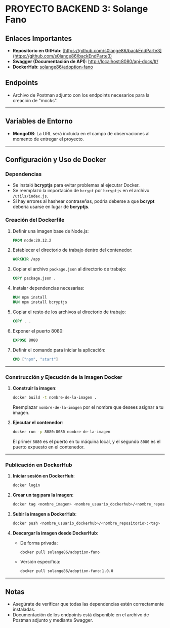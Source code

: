 # PROYECTO BACKEND 3: Solange Fano

## Enlaces Importantes
- **Repositorio en GitHub**: [https://github.com/s0lange86/backEndParte3](https://github.com/s0lange86/backEndParte3)
- **Swagger (Documentación de API)**: [http://localhost:8080/api-docs/#/](http://localhost:8080/api-docs/#/)
- **DockerHub**: [solange86/adoption-fano](https://hub.docker.com/r/solange86/adoption-fano)

## Endpoints
- Archivo de Postman adjunto con los endpoints necesarios para la creación de "mocks".

---

## Variables de Entorno
- **MongoDB**: La URL será incluida en el campo de observaciones al momento de entregar el proyecto.

---

## Configuración y Uso de Docker

### Dependencias
- Se instaló **bcryptjs** para evitar problemas al ejecutar Docker. 
- Se reemplazó la importación de `bcrypt` por `bcryptjs` en el archivo `/utils/index.js`.
- Si hay errores al hashear contraseñas, podría deberse a que **bcrypt** debería usarse en lugar de **bcryptjs**.

### Creación del Dockerfile
1. Definir una imagen base de Node.js:
    ```dockerfile
    FROM node:20.12.2
    ```
2. Establecer el directorio de trabajo dentro del contenedor:
    ```dockerfile
    WORKDIR /app
    ```
3. Copiar el archivo `package.json` al directorio de trabajo:
    ```dockerfile
    COPY package.json .
    ```
4. Instalar dependencias necesarias:
    ```dockerfile
    RUN npm install
    RUN npm install bcryptjs
    ```
5. Copiar el resto de los archivos al directorio de trabajo:
    ```dockerfile
    COPY . .
    ```
6. Exponer el puerto 8080:
    ```dockerfile
    EXPOSE 8080
    ```
7. Definir el comando para iniciar la aplicación:
    ```dockerfile
    CMD ["npm", "start"]
    ```

---

### Construcción y Ejecución de la Imagen Docker

1. **Construir la imagen**:
    ```bash
    docker build -t nombre-de-la-imagen .
    ```
    Reemplazar `nombre-de-la-imagen` por el nombre que desees asignar a tu imagen.

2. **Ejecutar el contenedor**:
    ```bash
    docker run -p 8080:8080 nombre-de-la-imagen
    ```
    El primer `8080` es el puerto en tu máquina local, y el segundo `8080` es el puerto expuesto en el contenedor.

---

### Publicación en DockerHub

1. **Iniciar sesión en DockerHub**:
    ```bash
    docker login
    ```

2. **Crear un tag para la imagen**:
    ```bash
    docker tag <nombre_imagen> <nombre_usuario_dockerhub>/<nombre_repositorio>:<tag>
    ```

3. **Subir la imagen a DockerHub**:
    ```bash
    docker push <nombre_usuario_dockerhub>/<nombre_repositorio>:<tag>
    ```

4. **Descargar la imagen desde DockerHub**:
    - De forma privada:
        ```bash
        docker pull solange86/adoption-fano
        ```
    - Versión específica:
        ```bash
        docker pull solange86/adoption-fano:1.0.0
        ```

---

## Notas
- Asegúrate de verificar que todas las dependencias estén correctamente instaladas.
- Documentación de los endpoints está disponible en el archivo de Postman adjunto y mediante Swagger.
